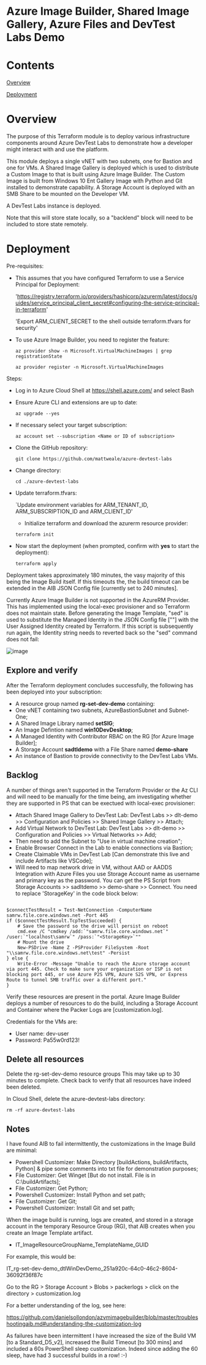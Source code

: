 # **Azure Image Builder, Shared Image Gallery, Azure Files and DevTest Labs Demo**

# Contents
[Overview](#overview)

[Deployment](#deployment)

# Overview

The purpose of this Terraform module is to deploy various infrastructure components around Azure DevTest Labs to demonstrate how a developer might interact with and use the platform.

This module deploys a single vNET with two subnets, one for Bastion and one for VMs. A Shared Image Gallery is deployed which is used to distribute a Custom Image to that is built using Azure Image Builder. The Custom Image is built from Windows 10 Ent Gallery Image with Python and Git installed to demonstrate capability. A Storage Account is deployed with an SMB Share to be mounted on the Developer VM.

A DevTest Labs instance is deployed.

Note that this will store state locally, so a "backlend" block will need to be included to store state remotely.

# Deployment

Pre-requisites:

- This assumes that you have configured Terraform to use a Service Principal for Deployment:

  'https://registry.terraform.io/providers/hashicorp/azurerm/latest/docs/guides/service_principal_client_secret#configuring-the-service-principal-in-terraform'
  
  'Export ARM_CLIENT_SECRET to the shell outside terraform.tfvars for security'

- To use Azure Image Builder, you need to register the feature:

  `az provider show -n Microsoft.VirtualMachineImages | grep registrationState`

  `az provider register -n Microsoft.VirtualMachineImages`

Steps:
- Log in to Azure Cloud Shell at https://shell.azure.com/ and select Bash
- Ensure Azure CLI and extensions are up to date:
  
  `az upgrade --yes`
  
- If necessary select your target subscription:
  
  `az account set --subscription <Name or ID of subscription>`
  
- Clone the  GitHub repository:
  
  `git clone https://github.com/mattweale/azure-devtest-labs`
  
- Change directory:
  
  `cd ./azure-devtest-labs`

- Update terraform.tfvars:
  
  `Update environment variables for ARM_TENANT_ID, ARM_SUBSCRIPTION_ID and ARM_CLIENT_ID'

  - Initialize terraform and download the azurerm resource provider:

  `terraform init`

- Now start the deployment (when prompted, confirm with **yes** to start the deployment):
 
  `terraform apply`

Deployment takes approximately 180 minutes, the vasy majority of this being the Image Build itself. If this timeouts the, the build timeout can be extended in the AIB JSON Config file [currently set to 240 minutes].

Currently Azure Image Builder is not supported in the AzureRM Provider. This has implemented using the local-exec provisioner and so Terraform does not maintain state. Before generating the Image Template, "sed" is used to substitute the Managed Identity in the JSON Config file ["<imgBuilderId>"] with the User Assigned Identity created by Terraform. If this script is subsequently run again, the Identity string needs to reverted back so the "sed" command does not fail:

![image](images/imgBuilderId.png)

## Explore and verify

After the Terraform deployment concludes successfully, the following has been deployed into your subscription:
  - A resource group named **rg-set-dev-demo** containing:
  - One vNET containing two subnets, AzureBastionSubnet and Subnet-One;
  - A Shared Image Library named **setSIG**;
  - An Image Defintion named **win10DevDesktop**;
  - A Managed Identity with Contributor RBAC on the RG [for Azure Image Builder];
  - A Storage Account **sadtldemo** with a File Share named **demo-share**
  - An instance of Bastion to provide connectivity to the DevTest Labs VMs.

## Backlog

A number of things aren't supported in the Terraform Provider or the Az CLI and will need to be manually for the time being, am investigating whether they are supported in PS that can be exectued with local-exec provisioner:
  - Attach Shared Image Gallery to DevTest Lab: DevTest Labs >> dlt-demo >> Configuration and Policies >> Shared Image Gallery >> Attach;
  - Add Virtual Network to DevTest Lab: DevTest Labs >> dlt-demo >> Configuration and Policies >> Virtual Networks >> Add;
  - Then need to add the Subnet to "Use in virtual machine creation";
  - Enable Browser Connect in the Lab to enable connections via Bastion;
  - Create Claimable VMs in DevTest Lab [Can demonstrate this live and include Artifacts like VSCode];
  - Will need to map network drive in VM, without AAD or AADDS Integration with Azure Files you use Storage Account name as username and primary key as the password. You can get the PS Script from Storage Accounts >> sadltdemo >> demo-share >> Connect. You need to replace 'StorageKey' in the code block below:

```

$connectTestResult = Test-NetConnection -ComputerName samrw.file.core.windows.net -Port 445
if ($connectTestResult.TcpTestSucceeded) {
    # Save the password so the drive will persist on reboot
    cmd.exe /C "cmdkey /add:`"samrw.file.core.windows.net`" /user:`"localhost\samrw`" /pass:`"<StorageKey>`""
    # Mount the drive
    New-PSDrive -Name Z -PSProvider FileSystem -Root "\\samrw.file.core.windows.net\test" -Persist
} else {
    Write-Error -Message "Unable to reach the Azure storage account via port 445. Check to make sure your organization or ISP is not blocking port 445, or use Azure P2S VPN, Azure S2S VPN, or Express Route to tunnel SMB traffic over a different port."
}

```

Verify these resources are present in the portal. Azure Image Builder deploys a number of resources to do the build, including a Storage Account and Container where the Packer Logs are [customization.log].

Credentials for the VMs are:
- User name: dev-user
- Password: Pa55w0rd123!

## Delete all resources

Delete the rg-set-dev-demo resource groups This may take up to 30 minutes to complete. Check back to verify that all resources have indeed been deleted.

In Cloud Shell, delete the azure-devtest-labs directory:

`rm -rf azure-devtest-labs`

## Notes

I have found AIB to fail intermittently, the customizations in the Image Build are minimal:
  - Powershell Customizer: Make Directory [buildActions, buildArtifacts, Python] & pipe some comments into txt file for demonstration purposes;
  - File Customizer: Get Winget [But do not install. File is in C:\buildArtifacts];
  - File Customizer: Get Python;
  - Powershell Customizer: Install Python and set path;
  - File Customizer: Get Git;
  - Powershell Customizer: Install Git and set path;

When the image build is running, logs are created, and stored in a storage account in the temporary Resource Group (RG), that AIB creates when you create an Image Template artifact.

- IT_ImageResourceGroupName_TemplateName_GUID

For example, this would be:

IT_rg-set-dev-demo_dtlWinDevDemo_251a920c-64c0-46c2-8604-36092f36f87c

Go to the RG > Storage Account > Blobs > packerlogs > click on the directory > customization.log

For a better understanding of the log, see here:

https://github.com/danielsollondon/azvmimagebuilder/blob/master/troubleshootingaib.md#understanding-the-customization-log 

As failures have been intermittent I have increased the size of the Build VM [to a Standard_D5_v2], increased the Build Timeout [to 300 mins] and
included a 60s PowerShell sleep customization. Indeed since adding the 60 sleep, have had 3 successful builds in a row! :-)